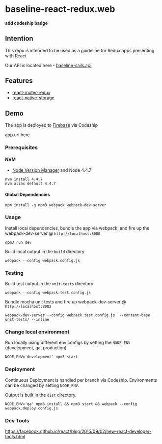 # baseline-react-redux.web

#### add codeship badge

## Intention
This repo is intended to be used as a guideline for Redux apps presenting with React

Our API is located here - [baseline-sails.api](https://github.com/johnrhampton/baseline-sails.api)

## Features
- [react-router-redux](https://github.com/reactjs/react-router-redux)
- [react-native-storage](https://github.com/sunnylqm/react-native-storage)

## Demo
The app is deployed to [Firebase](https://firebase.google.com/) via Codeship

app.url.here

### Prerequisites

#### NVM
- [Node Version Manager](https://github.com/creationix/nvm) and Node 4.4.7
```
nvm install 4.4.7
nvm alias default 4.4.7
```

#### Global Dependencies
```
npm install -g npm3 webpack webpack-dev-server
```

### Usage
Install local dependencies, bundle the app via webpack, and fire up the webpack-dev-server @ `http://localhost:8080`
```
npm3 run dev
```

Build local output in the `build` directory
```
webpack --config webpack.config.js
```

### Testing
Build test output in the `unit-tests` directory
```
webpack --config webpack.test.config.js
```

Bundle mocha unit tests and fire up webpack-dev-server @ `http://localhost:8082`
```
webpack-dev-server --config webpack.test.config.js  --content-base unit-tests/ --inline
```

### Change local environment
Run locally using different env configs by setting the `NODE_ENV` (development, qa, production)

```
NODE_ENV='development' npm3 start
```

### Deployment
Continuous Deployment is handled per branch via Codeship. Environments can be changed by setting `NODE_ENV`.

Output is built in the `dist` directory.

```
NODE_ENV='qa' npm3 install && npm3 start && webpack --config webpack.deploy.config.js
```

### Dev Tools
https://facebook.github.io/react/blog/2015/09/02/new-react-developer-tools.html

